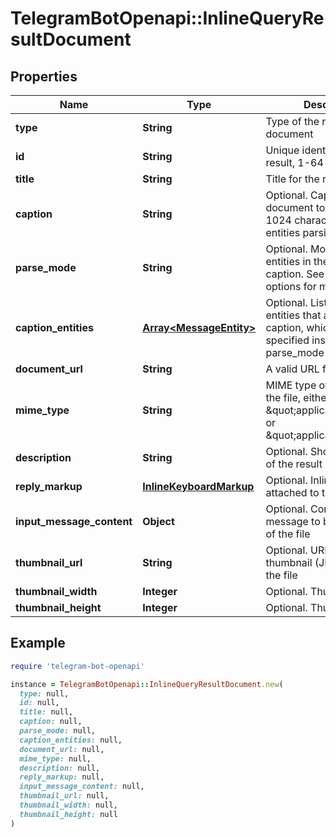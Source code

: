 # TelegramBotOpenapi::InlineQueryResultDocument

## Properties

| Name | Type | Description | Notes |
| ---- | ---- | ----------- | ----- |
| **type** | **String** | Type of the result, must be document |  |
| **id** | **String** | Unique identifier for this result, 1-64 bytes |  |
| **title** | **String** | Title for the result |  |
| **caption** | **String** | Optional. Caption of the document to be sent, 0-1024 characters after entities parsing | [optional] |
| **parse_mode** | **String** | Optional. Mode for parsing entities in the document caption. See formatting options for more details. | [optional] |
| **caption_entities** | [**Array&lt;MessageEntity&gt;**](MessageEntity.md) | Optional. List of special entities that appear in the caption, which can be specified instead of parse_mode | [optional] |
| **document_url** | **String** | A valid URL for the file |  |
| **mime_type** | **String** | MIME type of the content of the file, either \&quot;application/pdf\&quot; or \&quot;application/zip\&quot; |  |
| **description** | **String** | Optional. Short description of the result | [optional] |
| **reply_markup** | [**InlineKeyboardMarkup**](InlineKeyboardMarkup.md) | Optional. Inline keyboard attached to the message | [optional] |
| **input_message_content** | **Object** | Optional. Content of the message to be sent instead of the file | [optional] |
| **thumbnail_url** | **String** | Optional. URL of the thumbnail (JPEG only) for the file | [optional] |
| **thumbnail_width** | **Integer** | Optional. Thumbnail width | [optional] |
| **thumbnail_height** | **Integer** | Optional. Thumbnail height | [optional] |

## Example

```ruby
require 'telegram-bot-openapi'

instance = TelegramBotOpenapi::InlineQueryResultDocument.new(
  type: null,
  id: null,
  title: null,
  caption: null,
  parse_mode: null,
  caption_entities: null,
  document_url: null,
  mime_type: null,
  description: null,
  reply_markup: null,
  input_message_content: null,
  thumbnail_url: null,
  thumbnail_width: null,
  thumbnail_height: null
)
```

